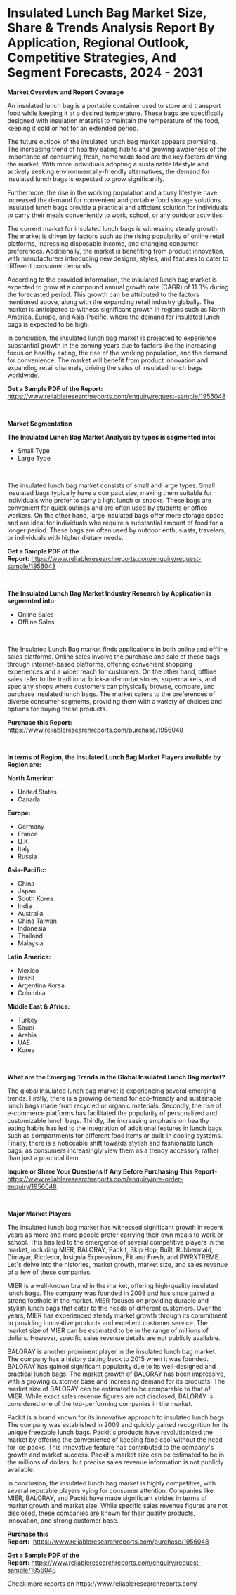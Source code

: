 <p><h1>Insulated Lunch Bag Market Size, Share & Trends Analysis Report By Application, Regional Outlook, Competitive Strategies, And Segment Forecasts, 2024 - 2031</h1></p><p><strong>Market Overview and Report Coverage</strong></p>
<p><p>An insulated lunch bag is a portable container used to store and transport food while keeping it at a desired temperature. These bags are specifically designed with insulation material to maintain the temperature of the food, keeping it cold or hot for an extended period.</p><p>The future outlook of the insulated lunch bag market appears promising. The increasing trend of healthy eating habits and growing awareness of the importance of consuming fresh, homemade food are the key factors driving the market. With more individuals adopting a sustainable lifestyle and actively seeking environmentally-friendly alternatives, the demand for insulated lunch bags is expected to grow significantly.</p><p>Furthermore, the rise in the working population and a busy lifestyle have increased the demand for convenient and portable food storage solutions. Insulated lunch bags provide a practical and efficient solution for individuals to carry their meals conveniently to work, school, or any outdoor activities.</p><p>The current market for insulated lunch bags is witnessing steady growth. The market is driven by factors such as the rising popularity of online retail platforms, increasing disposable income, and changing consumer preferences. Additionally, the market is benefiting from product innovation, with manufacturers introducing new designs, styles, and features to cater to different consumer demands.</p><p>According to the provided information, the insulated lunch bag market is expected to grow at a compound annual growth rate (CAGR) of 11.3% during the forecasted period. This growth can be attributed to the factors mentioned above, along with the expanding retail industry globally. The market is anticipated to witness significant growth in regions such as North America, Europe, and Asia-Pacific, where the demand for insulated lunch bags is expected to be high.</p><p>In conclusion, the insulated lunch bag market is projected to experience substantial growth in the coming years due to factors like the increasing focus on healthy eating, the rise of the working population, and the demand for convenience. The market will benefit from product innovation and expanding retail channels, driving the sales of insulated lunch bags worldwide.</p></p>
<p><strong>Get a Sample PDF of the Report:</strong> <a href="https://www.reliableresearchreports.com/enquiry/request-sample/1956048">https://www.reliableresearchreports.com/enquiry/request-sample/1956048</a></p>
<p>&nbsp;</p>
<p><strong>Market Segmentation</strong></p>
<p><strong>The Insulated Lunch Bag Market Analysis by types is segmented into:</strong></p>
<p><ul><li>Small Type</li><li>Large Type</li></ul></p>
<p>&nbsp;</p>
<p><p>The insulated lunch bag market consists of small and large types. Small insulated bags typically have a compact size, making them suitable for individuals who prefer to carry a light lunch or snacks. These bags are convenient for quick outings and are often used by students or office workers. On the other hand, large insulated bags offer more storage space and are ideal for individuals who require a substantial amount of food for a longer period. These bags are often used by outdoor enthusiasts, travelers, or individuals with higher dietary needs.</p></p>
<p><strong>Get a Sample PDF of the Report:</strong>&nbsp;<a href="https://www.reliableresearchreports.com/enquiry/request-sample/1956048">https://www.reliableresearchreports.com/enquiry/request-sample/1956048</a></p>
<p>&nbsp;</p>
<p><strong>The Insulated Lunch Bag Market Industry Research by Application is segmented into:</strong></p>
<p><ul><li>Online Sales</li><li>Offline Sales</li></ul></p>
<p>&nbsp;</p>
<p><p>The Insulated Lunch Bag market finds applications in both online and offline sales platforms. Online sales involve the purchase and sale of these bags through internet-based platforms, offering convenient shopping experiences and a wider reach for customers. On the other hand, offline sales refer to the traditional brick-and-mortar stores, supermarkets, and specialty shops where customers can physically browse, compare, and purchase insulated lunch bags. The market caters to the preferences of diverse consumer segments, providing them with a variety of choices and options for buying these products.</p></p>
<p><strong>Purchase this Report:</strong>&nbsp; <a href="https://www.reliableresearchreports.com/purchase/1956048">https://www.reliableresearchreports.com/purchase/1956048</a></p>
<p>&nbsp;</p>
<p><strong>In terms of Region, the Insulated Lunch Bag Market Players available by Region are:</strong></p>
<p>
    <p> <strong> North America: </strong>
        <ul>
            <li>United States</li>
            <li>Canada</li>
        </ul>
        </p> 
    <p> <strong> Europe: </strong>
        <ul>
            <li>Germany</li>
            <li>France</li>
            <li>U.K.</li>
            <li>Italy</li>
            <li>Russia</li>
        </ul>
        </p> 
    <p> <strong> Asia-Pacific: </strong>
        <ul>
            <li>China</li>
            <li>Japan</li>
            <li>South Korea</li>
            <li>India</li>
            <li>Australia</li>
            <li>China Taiwan</li>
            <li>Indonesia</li>
            <li>Thailand</li>
            <li>Malaysia</li>
        </ul>
        </p> 
    <p> <strong> Latin America: </strong>
        <ul>
            <li>Mexico</li>
            <li>Brazil</li>
            <li>Argentina Korea</li>
            <li>Colombia</li>
        </ul>
        </p> 
    <p> <strong> Middle East & Africa: </strong>
        <ul>
            <li>Turkey</li>
            <li>Saudi</li>
            <li>Arabia</li>
            <li>UAE</li>
            <li>Korea</li>
        </ul>
    </p>
    </p>
<p>&nbsp;</p>
<p><strong>What are the Emerging Trends in the Global Insulated Lunch Bag market?</strong></p>
<p><p>The global insulated lunch bag market is experiencing several emerging trends. Firstly, there is a growing demand for eco-friendly and sustainable lunch bags made from recycled or organic materials. Secondly, the rise of e-commerce platforms has facilitated the popularity of personalized and customizable lunch bags. Thirdly, the increasing emphasis on healthy eating habits has led to the integration of additional features in lunch bags, such as compartments for different food items or built-in cooling systems. Finally, there is a noticeable shift towards stylish and fashionable lunch bags, as consumers increasingly view them as a trendy accessory rather than just a practical item.</p></p>
<p><strong>Inquire or Share Your Questions If Any Before Purchasing This Report</strong>- <a href="https://www.reliableresearchreports.com/enquiry/pre-order-enquiry/1956048">https://www.reliableresearchreports.com/enquiry/pre-order-enquiry/1956048</a></p>
<p>&nbsp;</p>
<p><strong>Major Market Players</strong></p>
<p><p>The insulated lunch bag market has witnessed significant growth in recent years as more and more people prefer carrying their own meals to work or school. This has led to the emergence of several competitive players in the market, including MIER, BALORAY, Packit, Skip Hop, Built, Rubbermaid, Dimayar, Ricdecor, Insignia Expressions, Fit and Fresh, and PWRXTREME. Let's delve into the histories, market growth, market size, and sales revenue of a few of these companies.</p><p>MIER is a well-known brand in the market, offering high-quality insulated lunch bags. The company was founded in 2008 and has since gained a strong foothold in the market. MIER focuses on providing durable and stylish lunch bags that cater to the needs of different customers. Over the years, MIER has experienced steady market growth through its commitment to providing innovative products and excellent customer service. The market size of MIER can be estimated to be in the range of millions of dollars. However, specific sales revenue details are not publicly available.</p><p>BALORAY is another prominent player in the insulated lunch bag market. The company has a history dating back to 2015 when it was founded. BALORAY has gained significant popularity due to its well-designed and practical lunch bags. The market growth of BALORAY has been impressive, with a growing customer base and increasing demand for its products. The market size of BALORAY can be estimated to be comparable to that of MIER. While exact sales revenue figures are not disclosed, BALORAY is considered one of the top-performing companies in the market.</p><p>Packit is a brand known for its innovative approach to insulated lunch bags. The company was established in 2009 and quickly gained recognition for its unique freezable lunch bags. Packit's products have revolutionized the market by offering the convenience of keeping food cool without the need for ice packs. This innovative feature has contributed to the company's growth and market success. Packit's market size can be estimated to be in the millions of dollars, but precise sales revenue information is not publicly available.</p><p>In conclusion, the insulated lunch bag market is highly competitive, with several reputable players vying for consumer attention. Companies like MIER, BALORAY, and Packit have made significant strides in terms of market growth and market size. While specific sales revenue figures are not disclosed, these companies are known for their quality products, innovation, and strong customer base.</p></p>
<p><strong>Purchase this Report:</strong>&nbsp;&nbsp;<a href="https://www.reliableresearchreports.com/purchase/1956048">https://www.reliableresearchreports.com/purchase/1956048</a></p>
<p></p>
<p><strong>Get a Sample PDF of the Report:</strong>&nbsp;<a href="https://www.reliableresearchreports.com/enquiry/request-sample/1956048">https://www.reliableresearchreports.com/enquiry/request-sample/1956048</a></p>
<p>Check more reports on https://www.reliableresearchreports.com/</p>